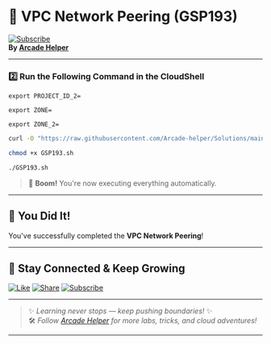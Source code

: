 
# 🚀 VPC Network Peering (GSP193)  
[![Subscribe](https://img.shields.io/badge/Subscribe-YouTube-red?style=for-the-badge&logo=youtube)](https://www.youtube.com/@ArcadeHelper1418)  
**By [Arcade Helper](https://www.youtube.com/@ArcadeHelper1418)**

---

### 2️⃣ Run the Following Command in the CloudShell
```
export PROJECT_ID_2=
```
```
export ZONE=
```
```
export ZONE_2=
```
```bash
curl -O "https://raw.githubusercontent.com/Arcade-helper/Solutions/main/VPC%20Network%20Peering/GSP193.sh"

chmod +x GSP193.sh

./GSP193.sh
```
> 🚀 **Boom!** You're now executing everything automatically.

---

## 🎉 You Did It!  
You've successfully completed the **VPC Network Peering**!  

---

## 🌟 Stay Connected & Keep Growing

[![Like](https://img.shields.io/badge/Like-❤️-pink?style=for-the-badge)](https://www.youtube.com/@ArcadeHelper1418) 
[![Share](https://img.shields.io/badge/Share-🔁-blue?style=for-the-badge)](https://www.youtube.com/@ArcadeHelper1418) 
[![Subscribe](https://img.shields.io/badge/Subscribe-🔔-red?style=for-the-badge)](https://www.youtube.com/@ArcadeHelper1418)

---

> ✨ *Learning never stops — keep pushing boundaries!* ✨  
> 🛠️ *Follow [Arcade Helper](https://www.youtube.com/@ArcadeHelper1418) for more labs, tricks, and cloud adventures!*

---
